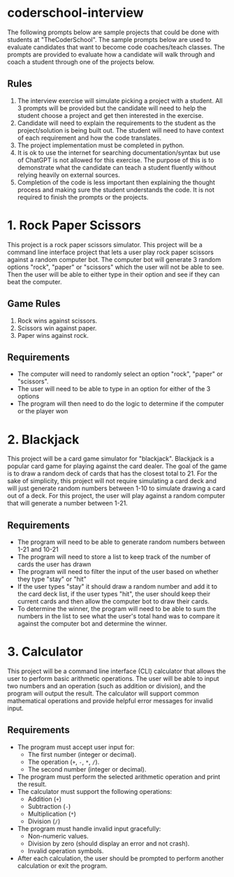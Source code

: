 # coderschool-interview

The following prompts below are sample projects that could be done with students at "TheCoderSchool". The sample prompts below are used to evaluate candidates that want to become code coaches/teach classes. The prompts are provided to evaluate how a candidate will walk through and coach a student through one of the projects below. 

## Rules

1. The interview exercise will simulate picking a project with a student. All 3 prompts will be provided but the candidate will need to help the student choose a project and get then interested in the exercise. 
2. Candidate will need to explain the requirements to the student as the project/solution is being built out. The student will need to have context of each requirement and how the code translates. 
3. The project implementation must be completed in python.
4. It is ok to use the internet for searching documentation/syntax but use of ChatGPT is not allowed for this exercise. The purpose of this is to demonstrate what the candidate can teach a student fluently without relying heavily on external sources. 
5. Completion of the code is less important then explaining the thought process and making sure the student understands the code. It is not required to finish the prompts or the projects. 


# 1. Rock Paper Scissors

This project is a rock paper scissors simulator. This project will be a command line interface project that lets a user play rock paper scissors against a random computer bot. The computer bot will generate 3 random options "rock", "paper" or "scissors" which the user will not be able to see. Then the user will be able to either type in their option and see if they can beat the computer. 

## Game Rules

1. Rock wins against scissors.
2. Scissors win against paper.
3. Paper wins against rock.

## Requirements
 
* The computer will need to randomly select an option "rock", "paper" or "scissors". 
* The user will need to be able to type in an option for either of the 3 options
* The program will then need to do the logic to determine if the computer or the player won

# 2. Blackjack

This project will be a card game simulator for "blackjack". Blackjack is a popular card game for playing against the card dealer. The goal of the game is to draw a random deck of cards that has the closest total to 21. For the sake of simplicity, this project will not require simulating a card deck and will just generate random numbers between 1-10 to simulate drawing a card out of a deck. For this project, the user will play against a random computer that will generate a number between 1-21.

## Requirements
 
* The program will need to be able to generate random numbers between 1-21 and 10-21
* The program will need to store a list to keep track of the number of cards the user has drawn
* The program will need to filter the input of the user based on whether they type "stay" or "hit"
* If the user types "stay" it should draw a random number and add it to the card deck list, if the user types "hit", the user should keep their current cards and then allow the computer bot to draw their cards.
* To determine the winner, the program will need to be able to sum the numbers in the list to see what the user's total hand was to compare it against the computer bot and determine the winner. 


# 3. Calculator

This project will be a command line interface (CLI) calculator that allows the user to perform basic arithmetic operations. The user will be able to input two numbers and an operation (such as addition or division), and the program will output the result. The calculator will support common mathematical operations and provide helpful error messages for invalid input.

## Requirements

- The program must accept user input for:
    - The first number (integer or decimal).
    - The operation (`+`, `-`, `*`, `/`).
    - The second number (integer or decimal).
- The program must perform the selected arithmetic operation and print the result.
- The calculator must support the following operations:
    - Addition (`+`)
    - Subtraction (`-`)
    - Multiplication (`*`)
    - Division (`/`)
- The program must handle invalid input gracefully:
    - Non-numeric values.
    - Division by zero (should display an error and not crash).
    - Invalid operation symbols.
- After each calculation, the user should be prompted to perform another calculation or exit the program.
